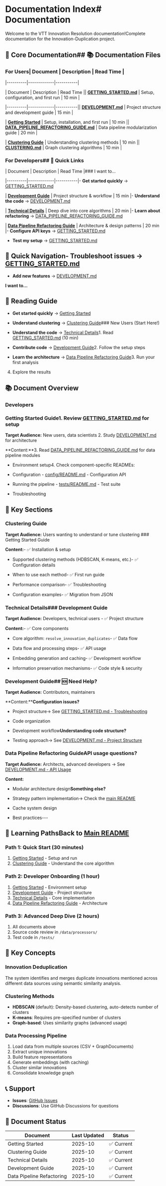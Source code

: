 # Documentation Index# Documentation



Welcome to the VTT Innovation Resolution documentation!Complete documentation for the Innovation-Duplication project.



## 📖 Core Documentation## 📚 Documentation Files



### For Users| Document | Description | Read Time |

|----------|-------------|-----------|

| Document | Description | Read Time || **[GETTING_STARTED.md](GETTING_STARTED.md)** | Setup, configuration, and first run | 10 min |

|----------|-------------|-----------|| **[DEVELOPMENT.md](DEVELOPMENT.md)** | Project structure and development guide | 15 min |

| **[Getting Started](GETTING_STARTED.md)** | Setup, installation, and first run | 10 min || **[DATA_PIPELINE_REFACTORING_GUIDE.md](DATA_PIPELINE_REFACTORING_GUIDE.md)** | Data pipeline modularization guide | 20 min |

| **[Clustering Guide](CLUSTERING_GUIDE.md)** | Understanding clustering methods | 10 min || **[CLUSTERING.md](CLUSTERING.md)** | Graph clustering algorithms | 10 min |



### For Developers## 🚀 Quick Links



| Document | Description | Read Time |### I want to...

|----------|-------------|-----------|- **Get started quickly** → [GETTING_STARTED.md](GETTING_STARTED.md)

| **[Development Guide](DEVELOPMENT.md)** | Project structure & workflow | 15 min |- **Understand the code** → [DEVELOPMENT.md](DEVELOPMENT.md#project-structure)

| **[Technical Details](TECHNICAL_DETAILS.md)** | Deep dive into core algorithms | 20 min |- **Learn about refactoring** → [DATA_PIPELINE_REFACTORING_GUIDE.md](DATA_PIPELINE_REFACTORING_GUIDE.md)

| **[Data Pipeline Refactoring Guide](DATA_PIPELINE_REFACTORING_GUIDE.md)** | Architecture & design patterns | 20 min |- **Configure API keys** → [GETTING_STARTED.md](GETTING_STARTED.md#configure-environment)

- **Test my setup** → [GETTING_STARTED.md](GETTING_STARTED.md#test-configuration)

## 🚀 Quick Navigation- **Troubleshoot issues** → [GETTING_STARTED.md](GETTING_STARTED.md#troubleshooting)

- **Add new features** → [DEVELOPMENT.md](DEVELOPMENT.md#adding-new-features)

**I want to...**

## 📖 Reading Guide

- **Get started quickly** → [Getting Started](GETTING_STARTED.md)

- **Understand clustering** → [Clustering Guide](CLUSTERING_GUIDE.md)### New Users (Start Here!)

- **Understand the code** → [Technical Details](TECHNICAL_DETAILS.md)1. Read [GETTING_STARTED.md](GETTING_STARTED.md) (10 min)

- **Contribute code** → [Development Guide](DEVELOPMENT.md)2. Follow the setup steps

- **Learn the architecture** → [Data Pipeline Refactoring Guide](DATA_PIPELINE_REFACTORING_GUIDE.md)3. Run your first analysis

4. Explore the results

## 📚 Document Overview

### Developers

### Getting Started Guide1. Review [GETTING_STARTED.md](GETTING_STARTED.md) for setup

**Target Audience:** New users, data scientists  2. Study [DEVELOPMENT.md](DEVELOPMENT.md) for architecture

**Content:**3. Read [DATA_PIPELINE_REFACTORING_GUIDE.md](DATA_PIPELINE_REFACTORING_GUIDE.md) for data pipeline modules

- Environment setup4. Check component-specific READMEs:

- Configuration   - [config/README.md](../config/README.md) - Configuration API

- Running the pipeline   - [tests/README.md](../tests/README.md) - Test suite

- Troubleshooting

## 🎯 Key Sections

### Clustering Guide

**Target Audience:** Users wanting to understand or tune clustering  ### Getting Started Guide

**Content:**- ✅ Installation & setup

- Supported clustering methods (HDBSCAN, K-means, etc.)- ✅ Configuration details

- When to use each method- ✅ First run guide

- Performance comparison- ✅ Troubleshooting

- Configuration examples- ✅ Migration from JSON



### Technical Details### Development Guide  

**Target Audience:** Developers, technical users  - ✅ Project structure

**Content:**- ✅ Core components

- Core algorithm: `resolve_innovation_duplicates`- ✅ Data flow

- Data flow and processing steps- ✅ API usage

- Embedding generation and caching- ✅ Development workflow

- Information preservation mechanisms- ✅ Code style & security



### Development Guide## 🆘 Need Help?

**Target Audience:** Contributors, maintainers  

**Content:****Configuration issues?**  

- Project structure→ See [GETTING_STARTED.md - Troubleshooting](GETTING_STARTED.md#troubleshooting)

- Code organization

- Development workflow**Understanding code structure?**  

- Testing approach→ See [DEVELOPMENT.md - Project Structure](DEVELOPMENT.md#project-structure)



### Data Pipeline Refactoring Guide**API usage questions?**  

**Target Audience:** Architects, advanced developers  → See [DEVELOPMENT.md - API Usage](DEVELOPMENT.md#api-usage)

**Content:**

- Modular architecture design**Something else?**  

- Strategy pattern implementation→ Check the [main README](../README.md)

- Cache system design

- Best practices---



## 🎯 Learning Paths**Back to [Main README](../README.md)**



### Path 1: Quick Start (30 minutes)
1. [Getting Started](GETTING_STARTED.md) - Setup and run
2. [Clustering Guide](CLUSTERING_GUIDE.md) - Understand the core algorithm

### Path 2: Developer Onboarding (1 hour)
1. [Getting Started](GETTING_STARTED.md) - Environment setup
2. [Development Guide](DEVELOPMENT.md) - Project structure
3. [Technical Details](TECHNICAL_DETAILS.md) - Core implementation
4. [Data Pipeline Refactoring Guide](DATA_PIPELINE_REFACTORING_GUIDE.md) - Architecture

### Path 3: Advanced Deep Dive (2 hours)
1. All documents above
2. Source code review in `/data/processors/`
3. Test code in `/tests/`

## 🔧 Key Concepts

### Innovation Deduplication
The system identifies and merges duplicate innovations mentioned across different data sources using semantic similarity analysis.

### Clustering Methods
- **HDBSCAN** (default): Density-based clustering, auto-detects number of clusters
- **K-means**: Requires pre-specified number of clusters
- **Graph-based**: Uses similarity graphs (advanced usage)

### Data Processing Pipeline
1. Load data from multiple sources (CSV + GraphDocuments)
2. Extract unique innovations
3. Build feature representations
4. Generate embeddings (with caching)
5. Cluster similar innovations
6. Consolidate knowledge graph

## 📞 Support

- **Issues**: [GitHub Issues](https://github.com/Cunyli/Innovation-Duplication/issues)
- **Discussions**: Use GitHub Discussions for questions

## 🔄 Document Status

| Document | Last Updated | Status |
|----------|-------------|---------|
| Getting Started | 2025-10 | ✅ Current |
| Clustering Guide | 2025-10 | ✅ Current |
| Technical Details | 2025-10 | ✅ Current |
| Development Guide | 2025-10 | ✅ Current |
| Data Pipeline Refactoring | 2025-10 | ✅ Current |
